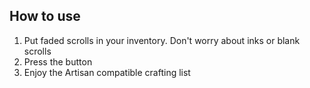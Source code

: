 ## How to use
1. Put faded scrolls in your inventory. Don't worry about inks or blank scrolls
2. Press the button
3. Enjoy the Artisan compatible crafting list
